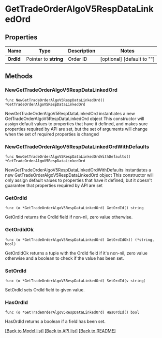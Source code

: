 # GetTradeOrderAlgoV5RespDataLinkedOrd

## Properties

Name | Type | Description | Notes
------------ | ------------- | ------------- | -------------
**OrdId** | Pointer to **string** | Order ID | [optional] [default to ""]

## Methods

### NewGetTradeOrderAlgoV5RespDataLinkedOrd

`func NewGetTradeOrderAlgoV5RespDataLinkedOrd() *GetTradeOrderAlgoV5RespDataLinkedOrd`

NewGetTradeOrderAlgoV5RespDataLinkedOrd instantiates a new GetTradeOrderAlgoV5RespDataLinkedOrd object
This constructor will assign default values to properties that have it defined,
and makes sure properties required by API are set, but the set of arguments
will change when the set of required properties is changed

### NewGetTradeOrderAlgoV5RespDataLinkedOrdWithDefaults

`func NewGetTradeOrderAlgoV5RespDataLinkedOrdWithDefaults() *GetTradeOrderAlgoV5RespDataLinkedOrd`

NewGetTradeOrderAlgoV5RespDataLinkedOrdWithDefaults instantiates a new GetTradeOrderAlgoV5RespDataLinkedOrd object
This constructor will only assign default values to properties that have it defined,
but it doesn't guarantee that properties required by API are set

### GetOrdId

`func (o *GetTradeOrderAlgoV5RespDataLinkedOrd) GetOrdId() string`

GetOrdId returns the OrdId field if non-nil, zero value otherwise.

### GetOrdIdOk

`func (o *GetTradeOrderAlgoV5RespDataLinkedOrd) GetOrdIdOk() (*string, bool)`

GetOrdIdOk returns a tuple with the OrdId field if it's non-nil, zero value otherwise
and a boolean to check if the value has been set.

### SetOrdId

`func (o *GetTradeOrderAlgoV5RespDataLinkedOrd) SetOrdId(v string)`

SetOrdId sets OrdId field to given value.

### HasOrdId

`func (o *GetTradeOrderAlgoV5RespDataLinkedOrd) HasOrdId() bool`

HasOrdId returns a boolean if a field has been set.


[[Back to Model list]](../README.md#documentation-for-models) [[Back to API list]](../README.md#documentation-for-api-endpoints) [[Back to README]](../README.md)


